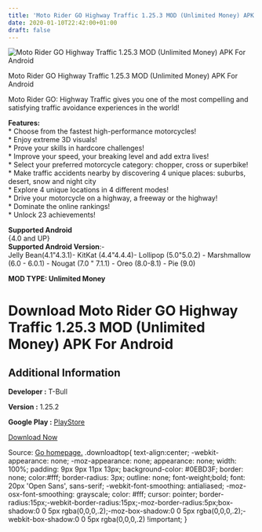 ```yaml
---
title: 'Moto Rider GO Highway Traffic 1.25.3 MOD (Unlimited Money) APK For Android'
date: 2020-01-10T22:42:00+01:00
draft: false
---
```


![Moto Rider GO Highway Traffic 1.25.3 MOD (Unlimited Money) APK For Android](https://i0.wp.com/apkhome.net/wp-content/uploads/2020/01/Moto-Rider-GO-Highway-Traffic-1.25.3-MOD-Unlimited-Money.png "Moto Rider GO Highway Traffic 1.25.3 MOD (Unlimited Money) APK For Android")

  

Moto Rider GO Highway Traffic 1.25.3 MOD (Unlimited Money) APK For Android

Moto Rider GO: Highway Traffic gives you one of the most compelling and satisfying traffic avoidance experiences in the world!

**Features:**  
\* Choose from the fastest high-performance motorcycles!  
\* Enjoy extreme 3D visuals!  
\* Prove your skills in hardcore challenges!  
\* Improve your speed, your breaking level and add extra lives!  
\* Select your preferred motorcycle category: chopper, cross or superbike!  
\* Make traffic accidents nearby by discovering 4 unique places: suburbs, desert, snow and night city  
\* Explore 4 unique locations in 4 different modes!  
\* Drive your motorcycle on a highway, a freeway or the highway!  
\* Dominate the online rankings!  
\* Unlock 23 achievements!

**Supported Android**  
{4.0 and UP}  
**Supported Android Version**:-  
Jelly Bean(4.1"4.3.1)- KitKat (4.4"4.4.4)- Lollipop (5.0"5.0.2) - Marshmallow (6.0 - 6.0.1) - Nougat (7.0 " 7.1.1) - Oreo (8.0-8.1) - Pie (9.0)

**MOD TYPE: Unlimited Money**

Download Moto Rider GO Highway Traffic 1.25.3 MOD (Unlimited Money) APK For Android
===================================================================================

Additional Information
----------------------

**Developer :** T-Bull

**Version :** 1.25.2

**Google Play :** [PlayStore](https://play.google.com/store/apps/details?id=com.tbegames.and.best_moto_race&rdid=com.tbegames.and.best_moto_race)

  

[Download Now](https://store4app.co/post/moto-rider-go-highway-traffic-1-25-3-mod-unlimited-money-apk-for-android_1578681933)

  
Source: [Go homepage.](https://store4app.co/post/moto-rider-go-highway-traffic-1-25-3-mod-unlimited-money-apk-for-android_1578681933) .downloadtop{ text-align:center; -webkit-appearance: none; -moz-appearance: none; appearance: none; width: 100%; padding: 9px 9px 11px 13px; background-color: #0EBD3F; border: none; color:#fff; border-radius: 3px; outline: none; font-weight;bold; font: 20px 'Open Sans', sans-serif; -webkit-font-smoothing: antialiased; -moz-osx-font-smoothing: grayscale; color: #fff; cursor: pointer; border-radius:15px;-webkit-border-radius:15px;-moz-border-radius:5px;box-shadow:0 0 5px rgba(0,0,0,.2);-moz-box-shadow:0 0 5px rgba(0,0,0,.2);-webkit-box-shadow:0 0 5px rgba(0,0,0,.2) !important; }